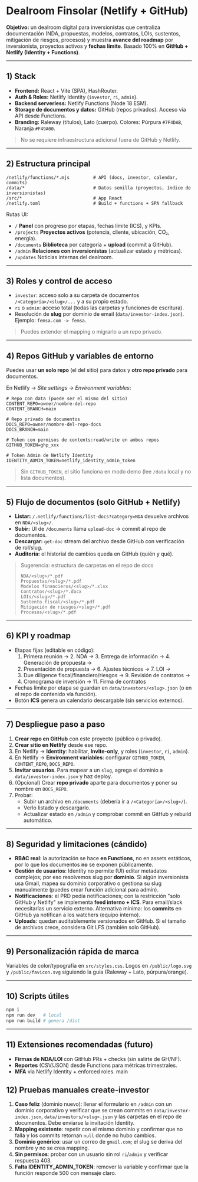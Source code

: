 # Dealroom Finsolar (Netlify + GitHub)

**Objetivo:** un dealroom digital para inversionistas que centraliza documentación (NDA, propuestas, modelos, contratos, LOIs, sustentos, mitigación de riesgos, procesos) y muestra **avance del roadmap** por inversionista, proyectos activos y **fechas límite**. Basado 100% en **GitHub + Netlify (Identity + Functions)**.

---

## 1) Stack

- **Frontend:** React + Vite (SPA), HashRouter.
- **Auth & Roles:** Netlify Identity (`investor`, `ri`, `admin`).
- **Backend serverless:** Netlify Functions (Node 18 ESM).
- **Storage de documentos y datos:** GitHub (repos privados). Acceso vía API desde Functions.
- **Branding:** Raleway (títulos), Lato (cuerpo). Colores: Púrpura `#7F4DAB`, Naranja `#F49A00`.

> No se requiere infraestructura adicional fuera de GitHub y Netlify.

---

## 2) Estructura principal

```
/netlify/functions/*.mjs         # API (docs, investor, calendar, commits)
/data/*                          # Datos semilla (proyectos, índice de inversionistas)
/src/*                           # App React
/netlify.toml                    # Build + functions + SPA fallback
```

Rutas UI:
- `/` **Panel** con progreso por etapas, fechas límite (ICS), y KPIs.
- `/projects` **Proyectos activos** (potencia, cliente, ubicación, CO₂, energía).
- `/documents` **Biblioteca** por categoría + **upload** (commit a GitHub).
- `/admin` **Relaciones con inversionistas** (actualizar estado y métricas).
- `/updates` Noticias internas del dealroom.

---

## 3) Roles y control de acceso

- `investor`: acceso solo a su carpeta de documentos `/<Categoría>/<slug>/...` y a su propio estado.
- `ri` o `admin`: acceso total (todas las carpetas y funciones de escritura).
- Resolución de **slug** por dominio de email (`data/investor-index.json`). Ejemplo: `femsa.com -> femsa`.

> Puedes extender el mapping o migrarlo a un repo privado.

---

## 4) Repos GitHub y variables de entorno

Puedes usar **un solo repo** (el del sitio) para datos y **otro repo privado** para documentos.

En Netlify → *Site settings* → *Environment variables*:

```
# Repo con data (puede ser el mismo del sitio)
CONTENT_REPO=owner/nombre-del-repo
CONTENT_BRANCH=main

# Repo privado de documentos
DOCS_REPO=owner/nombre-del-repo-docs
DOCS_BRANCH=main

# Token con permisos de contents:read/write en ambos repos
GITHUB_TOKEN=ghp_xxx

# Token Admin de Netlify Identity
IDENTITY_ADMIN_TOKEN=netlify_identity_admin_token
```

> Sin `GITHUB_TOKEN`, el sitio funciona en modo demo (lee `/data` local y no lista documentos).

---

## 5) Flujo de documentos (solo GitHub + Netlify)

- **Listar:** `/.netlify/functions/list-docs?category=NDA` devuelve archivos en `NDA/<slug>/`.
- **Subir:** UI de `/documents` llama `upload-doc` → commit al repo de documentos.
- **Descargar:** `get-doc` stream del archivo desde GitHub con verificación de rol/slug.
- **Auditoría:** el historial de cambios queda en GitHub (quién y qué).

> Sugerencia: estructura de carpetas en el repo de docs
>
> ```
> NDA/<slug>/*.pdf
> Propuestas/<slug>/*.pdf
> Modelos financieros/<slug>/*.xlsx
> Contratos/<slug>/*.docx
> LOIs/<slug>/*.pdf
> Sustento fiscal/<slug>/*.pdf
> Mitigación de riesgos/<slug>/*.pdf
> Procesos/<slug>/*.pdf
> ```

---

## 6) KPI y roadmap

- Etapas fijas (editable en código):
  1. Primera reunión → 2. NDA → 3. Entrega de información → 4. Generación de propuesta →
  5. Presentación de propuesta → 6. Ajustes técnicos → 7. LOI →
  8. Due diligence fiscal/financiero/riesgos → 9. Revisión de contratos →
  10. Cronograma de inversión → 11. Firma de contratos
- Fechas límite por etapa se guardan en `data/investors/<slug>.json` (o en el repo de contenido vía función).
- Botón **ICS** genera un calendario descargable (sin servicios externos).

---

## 7) Despliegue paso a paso

1. **Crear repo en GitHub** con este proyecto (público o privado).
2. **Crear sitio en Netlify** desde ese repo.
3. En Netlify → **Identity**: habilitar, **Invite-only**, y roles (`investor`, `ri`, `admin`).
4. En Netlify → **Environment variables**: configurar `GITHUB_TOKEN`, `CONTENT_REPO`, `DOCS_REPO`.
5. **Invitar usuarios**. Para mapear a un `slug`, agrega el dominio a `data/investor-index.json` y haz deploy.
6. (Opcional) Crear **repo privado** aparte para documentos y poner su nombre en `DOCS_REPO`.
7. Probar:
   - Subir un archivo en `/documents` (debería ir a `/<Categoría>/<slug>/`).
   - Verlo listado y descargarlo.
   - Actualizar estado en `/admin` y comprobar commit en GitHub y rebuild automático.

---

## 8) Seguridad y limitaciones (cándido)

- **RBAC real**: la autorización se hace **en Functions**, no en assets estáticos, por lo que los documentos **no** se exponen públicamente.
- **Gestión de usuarios**: Identity no permite (UI) editar metadatos complejos; por eso resolvemos slug por **dominio**. Si algún inversionista usa Gmail, mapea su dominio corporativo o gestiona su slug manualmente (puedes crear función adicional para admin).
- **Notificaciones**: el PRD pedía notificaciones; con la restricción "solo GitHub y Netlify" se implementa **feed interno + ICS**. Para email/slack necesitarías un servicio externo. Alternativa mínima: los **commits** en GitHub ya notifican a los watchers (equipo interno).
- **Uploads**: quedan auditablemente versionados en GitHub. Si el tamaño de archivos crece, considera Git LFS (también solo GitHub).

---

## 9) Personalización rápida de marca

Variables de color/typografía en `src/styles.css`. Logos en `/public/logo.svg` y `/public/favicon.svg` siguiendo la guía (Raleway + Lato, púrpura/orange).

---

## 10) Scripts útiles

```bash
npm i
npm run dev   # local
npm run build # genera /dist
```

---

## 11) Extensiones recomendadas (futuro)

- **Firmas de NDA/LOI** con GitHub PRs + checks (sin salirte de GH/NF).
- **Reportes** (CSV/JSON) desde Functions para métricas trimestrales.
- **MFA** via Netlify Identity + enforced roles.
main

## 12) Pruebas manuales create-investor

1. **Caso feliz** (dominio nuevo): llenar el formulario en `/admin` con un dominio corporativo y verificar que se crean commits en `data/investor-index.json`, `data/investors/<slug>.json` y las carpetas en el repo de documentos. Debe enviarse la invitación Identity.
2. **Mapping existente**: repetir con el mismo dominio y confirmar que no falla y los commits retornan `null` donde no hubo cambios.
3. **Dominio genérico**: usar un correo de `gmail.com`; el slug se deriva del nombre y no se crea mapping.
4. **Sin permisos**: probar con un usuario sin rol `ri`/`admin` y verificar respuesta 403.
5. **Falta IDENTITY_ADMIN_TOKEN**: remover la variable y confirmar que la función responde 500 con mensaje claro.
